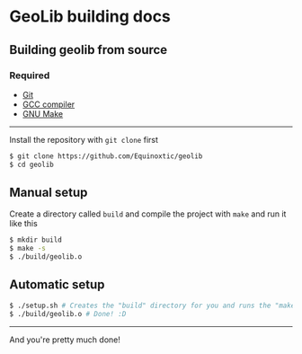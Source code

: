 # GeoLib building docs

## Building geolib from source

### Required

* [Git](https://git-scm.com)
* [GCC compiler](https://gcc.gnu.org)
* [GNU Make](https://www.gnu.org/software/make/)

---

Install the repository with ``git clone`` first

```sh
$ git clone https://github.com/Equinoxtic/geolib
$ cd geolib
```

## Manual setup

Create a directory called `build` and compile the project with ``make`` and run it like this

```sh
$ mkdir build
$ make -s
$ ./build/geolib.o
```

## Automatic setup

```sh
$ ./setup.sh # Creates the "build" directory for you and runs the "make -s" command for you
$ ./build/geolib.o # Done! :D
```

---

And you're pretty much done!
